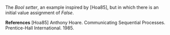 The <i>Bool setter</i>, an example inspired by [Hoa85], but in which there is an initial value assignment of <i>False</i>.

<b>References</b>
[Hoa85] Anthony Hoare. Communicating Sequential Processes. Prentice-Hall International. 1985.
